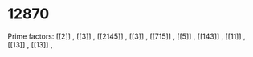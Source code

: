# 12870

Prime factors: [[2]] , [[3]] , [[2145]] , [[3]] , [[715]] , [[5]] , [[143]] , [[11]] , [[13]] , [[13]] , 